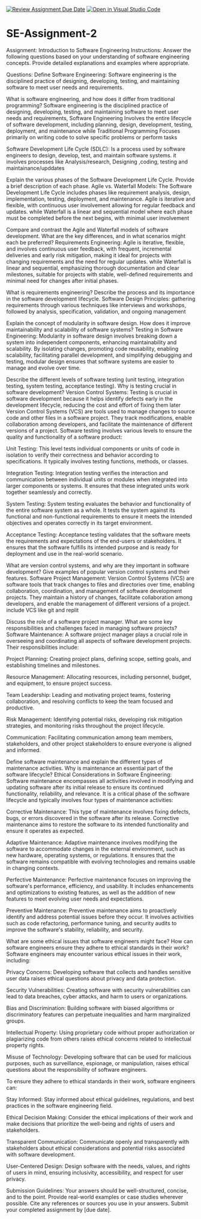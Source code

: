 [![Review Assignment Due Date](https://classroom.github.com/assets/deadline-readme-button-24ddc0f5d75046c5622901739e7c5dd533143b0c8e959d652212380cedb1ea36.svg)](https://classroom.github.com/a/-ucQIGTc)
[![Open in Visual Studio Code](https://classroom.github.com/assets/open-in-vscode-718a45dd9cf7e7f842a935f5ebbe5719a5e09af4491e668f4dbf3b35d5cca122.svg)](https://classroom.github.com/online_ide?assignment_repo_id=15253577&assignment_repo_type=AssignmentRepo)
# SE-Assignment-2
Assignment: Introduction to Software Engineering
Instructions:
Answer the following questions based on your understanding of software engineering concepts. Provide detailed explanations and examples where appropriate.

Questions:
Define Software Engineering:
Software engineering is the disciplined practice of designing, developing, testing, and maintaining software to meet user needs and requirements.

What is software engineering, and how does it differ from traditional programming? 
Software engineering is the disciplined practice of designing, developing, testing, and maintaining software to meet user needs and requirements, Software Engineering Involves the entire lifecycle of software development, including planning, design, development, testing, deployment, and maintenance 
            while
 Traditional Programming Focuses primarily on writing code to solve specific problems or perform tasks  

Software Development Life Cycle (SDLC):
Is a process used by software engineers to design, develop, test, and maintain software systems.
it involves processes like Analysis/research, Designing ,coding, testing and maintainance/upddates

Explain the various phases of the Software Development Life Cycle. Provide a brief description of each phase.
Agile vs. Waterfall Models:
The Software Development Life Cycle includes phases like requirement analysis, design, implementation, testing, deployment, and maintenance. Agile is iterative and flexible, with continuous user involvement allowing for regular feedback and updates. 
            while
 Waterfall is a linear and sequential model where each phase must be completed before the next begins, with minimal user involvement 

Compare and contrast the Agile and Waterfall models of software development. What are the key differences, and in what scenarios might each be preferred?
Requirements Engineering:
 Agile is iterative, flexible, and involves continuous user feedback, with frequent, incremental deliveries and early risk mitigation, making it ideal for projects with changing requirements and the need for regular updates. 
            while
 Waterfall is linear and sequential, emphasizing thorough documentation and clear milestones, suitable for projects with stable, well-defined requirements and minimal need for changes after initial phases. 

What is requirements engineering? Describe the process and its importance in the software development lifecycle.
Software Design Principles:
gathering requirements through various techniques like interviews and workshops, followed by analysis, specification, validation, and ongoing management

Explain the concept of modularity in software design. How does it improve maintainability and scalability of software systems?
Testing in Software Engineering:
Modularity in software design involves breaking down a system into independent components, enhancing maintainability and scalability. By isolating changes, promoting code reusability, enabling scalability, facilitating parallel development, and simplifying debugging and testing, modular design ensures that software systems are easier to manage and evolve over time.

Describe the different levels of software testing (unit testing, integration testing, system testing, acceptance testing). Why is testing crucial in software development?
Version Control Systems:
Testing is crucial in software development because it helps identify defects early in the development lifecycle, reducing the cost and effort of fixing them later
Version Control Systems (VCS) are tools used to manage changes to source code and other files in a software project. They track modifications, enable collaboration among developers, and facilitate the maintenance of different versions of a project.
Software testing involves various levels to ensure the quality and functionality of a software product:

Unit Testing: This level tests individual components or units of code in isolation to verify their correctness and behavior according to specifications. It typically involves testing functions, methods, or classes.

Integration Testing: Integration testing verifies the interaction and communication between individual units or modules when integrated into larger components or systems. It ensures that these integrated units work together seamlessly and correctly.

System Testing: System testing evaluates the behavior and functionality of the entire software system as a whole. It tests the system against its functional and non-functional requirements to ensure it meets the intended objectives and operates correctly in its target environment.

Acceptance Testing: Acceptance testing validates that the software meets the requirements and expectations of the end-users or stakeholders. It ensures that the software fulfills its intended purpose and is ready for deployment and use in the real-world scenario.

What are version control systems, and why are they important in software development? Give examples of popular version control systems and their features.
Software Project Management:
Version Control Systems (VCS) are software tools that track changes to files and directories over time, enabling collaboration, coordination, and management of software development projects. They maintain a history of changes, facilitate collaboration among developers, and enable the management of different versions of a project.
include VCS like git and replit

Discuss the role of a software project manager. What are some key responsibilities and challenges faced in managing software projects?
Software Maintenance:
A software project manager plays a crucial role in overseeing and coordinating all aspects of software development projects. Their responsibilities include:

Project Planning: Creating project plans, defining scope, setting goals, and establishing timelines and milestones.

Resource Management: Allocating resources, including personnel, budget, and equipment, to ensure project success.

Team Leadership: Leading and motivating project teams, fostering collaboration, and resolving conflicts to keep the team focused and productive.

Risk Management: Identifying potential risks, developing risk mitigation strategies, and monitoring risks throughout the project lifecycle.

Communication: Facilitating communication among team members, stakeholders, and other project stakeholders to ensure everyone is aligned and informed.

Define software maintenance and explain the different types of maintenance activities. Why is maintenance an essential part of the software lifecycle?
Ethical Considerations in Software Engineering:
Software maintenance encompasses all activities involved in modifying and updating software after its initial release to ensure its continued functionality, reliability, and relevance. It is a critical phase of the software lifecycle and typically involves four types of maintenance activities:

Corrective Maintenance: This type of maintenance involves fixing defects, bugs, or errors discovered in the software after its release. Corrective maintenance aims to restore the software to its intended functionality and ensure it operates as expected.

Adaptive Maintenance: Adaptive maintenance involves modifying the software to accommodate changes in the external environment, such as new hardware, operating systems, or regulations. It ensures that the software remains compatible with evolving technologies and remains usable in changing contexts.

Perfective Maintenance: Perfective maintenance focuses on improving the software's performance, efficiency, and usability. It includes enhancements and optimizations to existing features, as well as the addition of new features to meet evolving user needs and expectations.

Preventive Maintenance: Preventive maintenance aims to proactively identify and address potential issues before they occur. It involves activities such as code refactoring, performance tuning, and security audits to improve the software's stability, reliability, and security.

What are some ethical issues that software engineers might face? How can software engineers ensure they adhere to ethical standards in their work?
Software engineers may encounter various ethical issues in their work, including:

Privacy Concerns: Developing software that collects and handles sensitive user data raises ethical questions about privacy and data protection.

Security Vulnerabilities: Creating software with security vulnerabilities can lead to data breaches, cyber attacks, and harm to users or organizations.

Bias and Discrimination: Building software with biased algorithms or discriminatory features can perpetuate inequalities and harm marginalized groups.

Intellectual Property: Using proprietary code without proper authorization or plagiarizing code from others raises ethical concerns related to intellectual property rights.

Misuse of Technology: Developing software that can be used for malicious purposes, such as surveillance, espionage, or manipulation, raises ethical questions about the responsibility of software engineers.

To ensure they adhere to ethical standards in their work, software engineers can:

Stay Informed: Stay informed about ethical guidelines, regulations, and best practices in the software engineering field.

Ethical Decision Making: Consider the ethical implications of their work and make decisions that prioritize the well-being and rights of users and stakeholders.

Transparent Communication: Communicate openly and transparently with stakeholders about ethical considerations and potential risks associated with software development.

User-Centered Design: Design software with the needs, values, and rights of users in mind, ensuring inclusivity, accessibility, and respect for user privacy.


Submission Guidelines:
Your answers should be well-structured, concise, and to the point.
Provide real-world examples or case studies wherever possible.
Cite any references or sources you use in your answers.
Submit your completed assignment by [due date].
